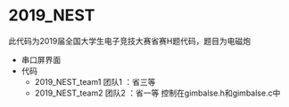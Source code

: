 # 2019_NEST
此代码为2019届全国大学生电子竞技大赛省赛H题代码，题目为电磁炮
* 串口屏界面
* 代码
  + 2019_NEST_team1 团队1 ：省三等
  + 2019_NEST_team2 团队2 ：省一等
控制在gimbalse.h和gimbalse.c中
